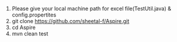 1. Please give your local machine path for excel file(TestUtil.java) & config.propertites
2. git clone  https://github.com/sheetal-f/Aspire.git
3. cd Aspire
4. mvn clean test